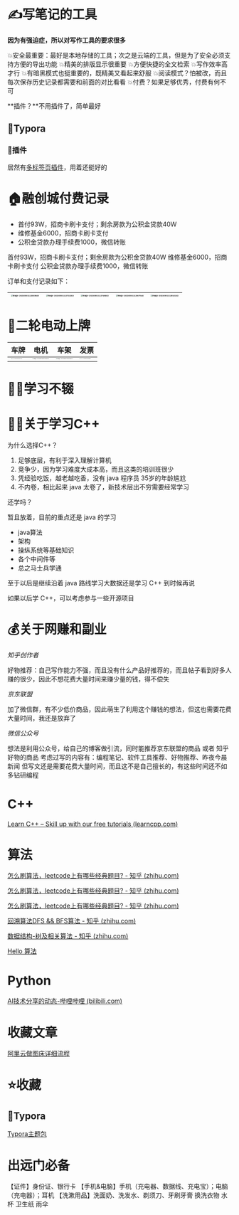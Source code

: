 # ✍写笔记的工具

**因为有强迫症，所以对写作工具的要求很多**

💥安全最重要：最好是本地存储的工具；次之是云端的工具，但是为了安全必须支持方便的导出功能
💥精美的排版显示很重要
💥方便快捷的全文检索
💥写作效率高才行
💥有暗黑模式也挺重要的，既精美又看起来舒服
💥阅读模式？怕被改，而且每次保存历史记录都需要和前面的对比看看
💥付费？如果足够优秀，付费有何不可

**插件？**不用插件了，简单最好

## 🥈Typora

### 🥉插件

居然有[多标签页插件](https://github.com/gatziourasd/typora-tabbar-plugin)，用着还挺好的

# 🏠融创城付费记录

- 首付93W，招商卡刷卡支付；剩余房款为公积金贷款40W
- 维修基金6000，招商卡刷卡支付
- 公积金贷款办理手续费1000，微信转账

首付93W，招商卡刷卡支付；剩余房款为公积金贷款40W
维修基金6000，招商卡刷卡支付
公积金贷款办理手续费1000，微信转账

订单和支付记录如下：

| <img src="D:\temporary\assets\image-20230901112659849.png" alt="image-20230901112659849" style="zoom: 25%;" /> | <img src="D:\temporary\assets\image-20230901112723263.png" alt="image-20230901112723263" style="zoom:25%;" /> | <img src="D:\temporary\assets\image-20230901112748662.png" alt="image-20230901112748662" style="zoom:25%;" /> | <img src="D:\temporary\assets\image-20230901112807546.png" alt="image-20230901112807546" style="zoom:25%;" /> | <img src="D:\temporary\assets\image-20230901112816162.png" alt="image-20230901112816162" style="zoom:25%;" /> |
| ------------------------------------------------------------ | ------------------------------------------------------------ | ------------------------------------------------------------ | ------------------------------------------------------------ | ------------------------------------------------------------ |

# 🛵二轮电动上牌

| 车牌                                                         | 电机                                                         | 车架                                                         | 发票                                                         |
| ------------------------------------------------------------ | ------------------------------------------------------------ | ------------------------------------------------------------ | ------------------------------------------------------------ |
| <img src="D:\temporary\assets\image-20230903233020100.jpg" alt="image-20230903233020100" style="zoom:10%;" /> | <img src="D:\temporary\assets\image-20230903233356055.jpg" alt="image-20230903233356055" style="zoom: 15%;" /> | <img src="D:\temporary\assets\image-20230903233529305.jpg" alt="image-20230903233529305" style="zoom: 15%;" /> | <img src="D:\temporary\assets\image-20230903234249659.png" alt="image-20230903234249659" style="zoom: 10%;" /> |

# 👨‍💻学习不辍

# 👨‍💻关于学习C++

为什么选择C++？

1. 足够底层，有利于深入理解计算机
2. 竞争少，因为学习难度大成本高，而且这类的培训班很少
3. 凭经验吃饭，越老越吃香，没有 java 程序员 35岁的年龄尴尬
4. 不内卷，相比起来 java 太卷了，新技术层出不穷需要经常学习

还学吗？

暂且放着，目前的重点还是 java 的学习

- java算法
- 架构
- 操纵系统等基础知识
- 各个中间件等
- 总之马士兵学通

至于以后是继续沿着 java 路线学习大数据还是学习 C++ 到时候再说

如果以后学 C++，可以考虑参与一些开源项目

# 💰关于网赚和副业

*知乎创作者*

好物推荐：自己写作能力不强，而且没有什么产品好推荐的，而且帖子看到好多人赚的很少，因此不想花费大量时间来赚少量的钱，得不偿失

*京东联盟*

加了微信群，有不少低价商品，因此萌生了利用这个赚钱的想法，但这也需要花费大量时间，我还是放弃了

*微信公众号*

想法是利用公众号，给自己的博客做引流，同时能推荐京东联盟的商品 或者 知乎好物的商品
考虑过写的内容有：编程笔记、软件工具推荐、好物推荐、昨夜今晨新闻
但写文还是需要花费大量时间，而且这不是自己擅长的，有这些时间还不如多钻研编程

# C++

[Learn C++ – Skill up with our free tutorials (learncpp.com)](https://www.learncpp.com/)

# 算法

[怎么刷算法，leetcode上有哪些经典题目? - 知乎 (zhihu.com)](https://www.zhihu.com/question/502471127/answer/2478652654)

[怎么刷算法，leetcode上有哪些经典题目? - 知乎 (zhihu.com)](https://www.zhihu.com/question/502471127/answer/2639174632)

[怎么刷算法，leetcode上有哪些经典题目? - 知乎 (zhihu.com)](https://www.zhihu.com/question/502471127/answer/2268431201)

[回溯算法DFS && BFS算法 - 知乎 (zhihu.com)](https://zhuanlan.zhihu.com/p/623213529)

[数据结构-树及相关算法 - 知乎 (zhihu.com)](https://zhuanlan.zhihu.com/p/623830678)

[Hello 算法](https://m.okjike.com/originalPosts/65001abbc70326f2eb4bb80a?s=eyJ1IjoiNjQ5NjAxNzE0YmQ2NjJlODZhODgyZjgyIiwiZCI6MX0%3D)

# Python

[AI技术分享的动态-哔哩哔哩 (bilibili.com)](https://t.bilibili.com/827445039187623941)

# 收藏文章

[阿里云做图床详细流程](https://blog.csdn.net/cl939974883/article/details/127173891)

# ⭐收藏

## 🥈Typora

[Typora主题包](https://madmaxchow.gitee.io/vlook/guide.html)

# 出远门必备

【证件】身份证、银行卡
【手机&电脑】手机（充电器、数据线、充电宝）；电脑（充电器）；耳机
【洗漱用品】洗面奶、洗发水、剃须刀、牙刷牙膏
换洗衣物
水杯
卫生纸
雨伞
